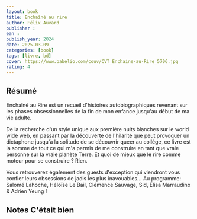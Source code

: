 ```yaml
---
layout: book
title: Enchaîné au rire
author: Félix Auvard
publisher :
ean : 
publish_year: 2024
date: 2025-03-09
categories: [book]
tags: [livre, bd]
cover: https://www.babelio.com/couv/CVT_Enchaine-au-Rire_5706.jpg
rating: 4
---
```

## Résumé

Enchaîné au Rire est un recueil d'histoires autobiographiques revenant sur les phases obsessionnelles de la fin de mon
enfance jusqu'au début de ma vie adulte.

De la recherche d'un style unique aux première nuits blanches sur le world wide web, en passant par la découverte de
l'hilarité que peut provoquer un dictaphone jusqu'à la solitude de se découvrir queer au collège, ce livre est la somme
de tout ce qui m'a permis de me construire en tant que vraie personne sur la vraie planète Terre. Et quoi de mieux que
le rire comme moteur pour se construire ? Rien.

Vous retrouverez également des guests d'exception qui viendront vous confier leurs obsessions de jadis les plus
inavouables… Au programme: Salomé Lahoche, Héloïse Le Bail, Clémence Sauvage, Sid, Elisa Marraudino & Adrien Yeung !

## Notes C'était bien
